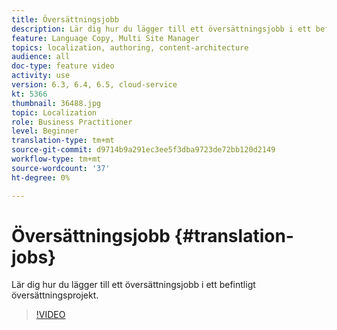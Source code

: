 ```yaml
---
title: Översättningsjobb
description: Lär dig hur du lägger till ett översättningsjobb i ett befintligt översättningsprojekt.
feature: Language Copy, Multi Site Manager
topics: localization, authoring, content-architecture
audience: all
doc-type: feature video
activity: use
version: 6.3, 6.4, 6.5, cloud-service
kt: 5366
thumbnail: 36488.jpg
topic: Localization
role: Business Practitioner
level: Beginner
translation-type: tm+mt
source-git-commit: d9714b9a291ec3ee5f3dba9723de72bb120d2149
workflow-type: tm+mt
source-wordcount: '37'
ht-degree: 0%

---
```



# Översättningsjobb {#translation-jobs}

Lär dig hur du lägger till ett översättningsjobb i ett befintligt översättningsprojekt.

>[!VIDEO](https://video.tv.adobe.com/v/36488?quality=12&learn=on)
